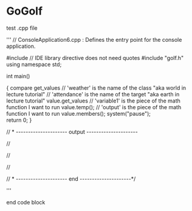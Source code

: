 GoGolf
======
test .cpp file

'''
// ConsoleApplication6.cpp : Defines the entry point for the console application.

#include <iostream> // IDE library directive does not need quotes
#include "golf.h"
using namespace std;

int main()

{
	compare get_values // 'weather' is the name of the class "aka world in lecture tutorial" 
				  // 'attendance' is the name of the target "aka earth in lecture tutorial"
    value.get_values  // 'variable1' is the piece of the math function I want to run 
	value.temp(); // 'output' is the piece of the math function I want to run 
	value.members();
    system("pause");  
	return 0;
}

// * --------------------- output ---------------------

// 

//  

//  

// * --------------------- end ---------------------*/

'''

end code block
